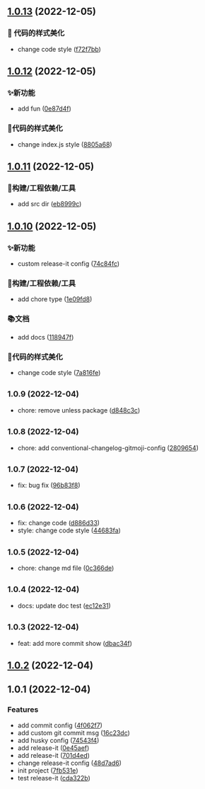

## [1.0.13](https://github.com/XieDaiMaLou/changelog/compare/1.0.12...1.0.13) (2022-12-05)


### 💄 代码的样式美化

* change code style ([f72f7bb](https://github.com/XieDaiMaLou/changelog/commit/f72f7bb31ac40620f4a7ca3ed6f8bbed6ce03950))

## [1.0.12](https://github.com/XieDaiMaLou/changelog/compare/1.0.11...1.0.12) (2022-12-05)


### ✨新功能

* add fun ([0e87d4f](https://github.com/XieDaiMaLou/changelog/commit/0e87d4f442508785e23f01af31dedc83d586d126))


### 💄代码的样式美化

* change index.js style ([8805a68](https://github.com/XieDaiMaLou/changelog/commit/8805a68b8c13b735428b2676769380890ebcaa73))

## [1.0.11](https://github.com/XieDaiMaLou/changelog/compare/1.0.10...1.0.11) (2022-12-05)


### 🔧构建/工程依赖/工具

* add src dir ([eb8999c](https://github.com/XieDaiMaLou/changelog/commit/eb8999c95414dac791a2f1bc071dc5e7a042a8c7))

## [1.0.10](https://github.com/XieDaiMaLou/changelog/compare/1.0.9...1.0.10) (2022-12-05)


### ✨新功能

* custom release-it config ([74c84fc](https://github.com/XieDaiMaLou/changelog/commit/74c84fc94d32fc5f3c741d36a86a5ca4fe1421ee))


### 🔧构建/工程依赖/工具

* add chore type ([1e09fd8](https://github.com/XieDaiMaLou/changelog/commit/1e09fd8e7c77252c0947d5144c974398af3b2d8b))


### 📚文档

* add docs ([118947f](https://github.com/XieDaiMaLou/changelog/commit/118947fae0499ad80da1f62bad953f2a0fc6400c))


### 💄代码的样式美化

* change code style ([7a816fe](https://github.com/XieDaiMaLou/changelog/commit/7a816fe0cdddd61b648a3dc4b3d6e98c917e1aa1))

## <small>1.0.9 (2022-12-04)</small>

* chore: remove unless package ([d848c3c](https://github.com/XieDaiMaLou/changelog/commit/d848c3c))

## <small>1.0.8 (2022-12-04)</small>

* chore: add conventional-changelog-gitmoji-config ([2809654](https://github.com/XieDaiMaLou/changelog/commit/2809654))

## <small>1.0.7 (2022-12-04)</small>

* fix: bug fix ([96b83f8](https://github.com/XieDaiMaLou/changelog/commit/96b83f8))

## <small>1.0.6 (2022-12-04)</small>

* fix: change code ([d886d33](https://github.com/XieDaiMaLou/changelog/commit/d886d33))
* style: change code style ([44683fa](https://github.com/XieDaiMaLou/changelog/commit/44683fa))

## <small>1.0.5 (2022-12-04)</small>

* chore: change md file ([0c366de](https://github.com/XieDaiMaLou/changelog/commit/0c366de))

## <small>1.0.4 (2022-12-04)</small>

* docs: update doc test ([ec12e31](https://github.com/XieDaiMaLou/changelog/commit/ec12e31))

## <small>1.0.3 (2022-12-04)</small>

* feat: add more commit show ([dbac34f](https://github.com/XieDaiMaLou/changelog/commit/dbac34f))

## [1.0.2](https://github.com/XieDaiMaLou/changelog/compare/1.0.1...1.0.2) (2022-12-04)

## 1.0.1 (2022-12-04)


### Features

* add commit config ([4f062f7](https://github.com/XieDaiMaLou/changelog/commit/4f062f79eaf666ff5533c5beefdc94d9f6754fc3))
* add custom git commit msg ([16c23dc](https://github.com/XieDaiMaLou/changelog/commit/16c23dc19d3b47afe4d80977afde6370264a3cad))
* add husky config ([74543f4](https://github.com/XieDaiMaLou/changelog/commit/74543f4ea6c56c3b16bd2edba59c6aade831f14f))
* add release-it ([0e45aef](https://github.com/XieDaiMaLou/changelog/commit/0e45aef2241b0fbd345d8fc2b4c6df61f53d616d))
* add release-it ([701d4ed](https://github.com/XieDaiMaLou/changelog/commit/701d4eda556539e7c426bb7ae97e374c5c367caa))
* change release-it config ([48d7ad6](https://github.com/XieDaiMaLou/changelog/commit/48d7ad65ed75a2ab9f7febf99afccf2dfd2aa7ff))
* init project ([7fb531e](https://github.com/XieDaiMaLou/changelog/commit/7fb531e034f1ccd48d6f9f26b7ff5b9dfce281b0))
* test release-it ([cda322b](https://github.com/XieDaiMaLou/changelog/commit/cda322bd58307e72961823331d64cfb033d177fe))